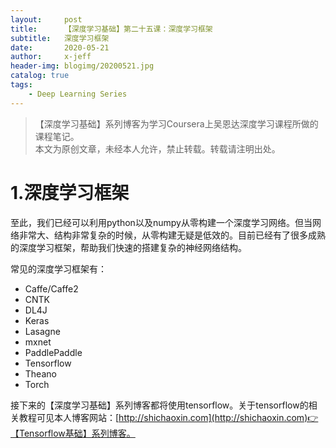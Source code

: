 ```yaml
---
layout:     post
title:      【深度学习基础】第二十五课：深度学习框架
subtitle:   深度学习框架
date:       2020-05-21
author:     x-jeff
header-img: blogimg/20200521.jpg
catalog: true
tags:
    - Deep Learning Series
---
```

>【深度学习基础】系列博客为学习Coursera上吴恩达深度学习课程所做的课程笔记。  
>本文为原创文章，未经本人允许，禁止转载。转载请注明出处。

# 1.深度学习框架

至此，我们已经可以利用python以及numpy从零构建一个深度学习网络。但当网络非常大、结构非常复杂的时候，从零构建无疑是低效的。目前已经有了很多成熟的深度学习框架，帮助我们快速的搭建复杂的神经网络结构。

常见的深度学习框架有：

* Caffe/Caffe2
* CNTK
* DL4J
* Keras
* Lasagne
* mxnet
* PaddlePaddle
* Tensorflow
* Theano
* Torch

接下来的【深度学习基础】系列博客都将使用tensorflow。关于tensorflow的相关教程可见本人博客网站：[http://shichaoxin.com](http://shichaoxin.com)👉【Tensorflow基础】系列博客。